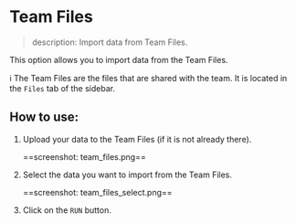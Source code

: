 # Team Files

> description: Import data from Team Files.

This option allows you to import data from the Team Files.

ℹ️ The Team Files are the files that are shared with the team. It is located in the `Files` tab of the sidebar.

## How to use:

1. Upload your data to the Team Files (if it is not already there).

   ==screenshot: team_files.png==

2. Select the data you want to import from the Team Files.

   ==screenshot: team_files_select.png==

3. Click on the `RUN` button.
